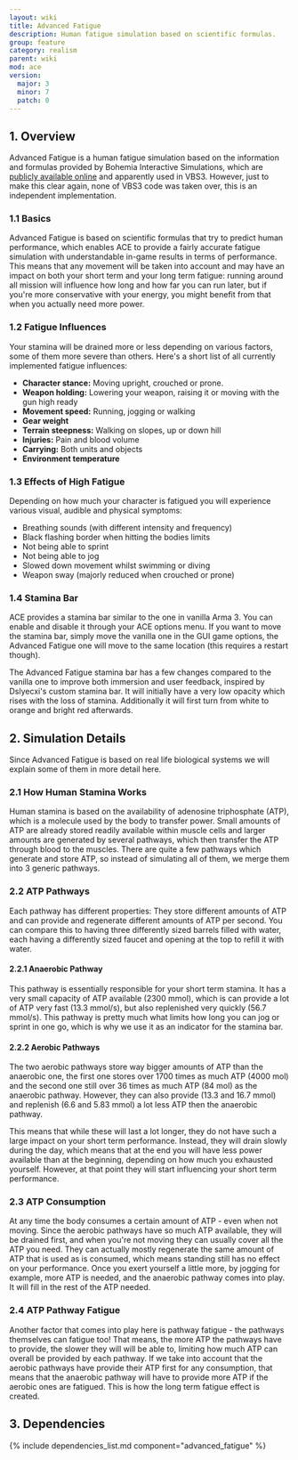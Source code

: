 ```yaml
---
layout: wiki
title: Advanced Fatigue
description: Human fatigue simulation based on scientific formulas.
group: feature
category: realism
parent: wiki
mod: ace
version:
  major: 3
  minor: 7
  patch: 0
---
```


## 1. Overview

Advanced Fatigue is a human fatigue simulation based on the information and formulas provided by Bohemia Interactive Simulations, which are [publicly available online](https://manuals.bisimulations.com/vbs3/3-0/downloads/VBS_AdvFatigueSys.pdf) and apparently used in VBS3. However, just to make this clear again, none of VBS3 code was taken over, this is an independent implementation.


### 1.1 Basics

Advanced Fatigue is based on scientific formulas that try to predict human performance, which enables ACE to provide a fairly accurate fatigue simulation with understandable in-game results in terms of performance. This means that any movement will be taken into account and may have an impact on both your short term and your long term fatigue: running around all mission will influence how long and how far you can run later, but if you're more conservative with your energy, you might benefit from that when you actually need more power.


### 1.2 Fatigue Influences

Your stamina will be drained more or less depending on various factors, some of them more severe than others. Here's a short list of all currently implemented fatigue influences:

- **Character stance:** Moving upright, crouched or prone.
- **Weapon holding:** Lowering your weapon, raising it or moving with the gun high ready
- **Movement speed:** Running, jogging or walking
- **Gear weight**
- **Terrain steepness:** Walking on slopes, up or down hill
- **Injuries:** Pain and blood volume
- **Carrying:** Both units and objects
- **Environment temperature**


### 1.3 Effects of High Fatigue

Depending on how much your character is fatigued you will experience various visual, audible and physical symptoms:

- Breathing sounds (with different intensity and frequency)
- Black flashing border when hitting the bodies limits
- Not being able to sprint
- Not being able to jog
- Slowed down movement whilst swimming or diving
- Weapon sway (majorly reduced when crouched or prone)


### 1.4 Stamina Bar

ACE provides a stamina bar similar to the one in vanilla Arma 3. You can enable and disable it through your ACE options menu. If you want to move the stamina bar, simply move the vanilla one in the GUI game options, the Advanced Fatigue one will move to the same location (this requires a restart though).

The Advanced Fatigue stamina bar has a few changes compared to the vanilla one to improve both immersion and user feedback, inspired by Dslyecxi's custom stamina bar. It will initially have a very low opacity which rises with the loss of stamina. Additionally it will first turn from white to orange and bright red afterwards.



## 2. Simulation Details

Since Advanced Fatigue is based on real life biological systems we will explain some of them in more detail here.


### 2.1 How Human Stamina Works

Human stamina is based on the availability of adenosine triphosphate (ATP), which is a molecule used by the body to transfer power. Small amounts of ATP are already stored readily available within muscle cells and larger amounts are generated by several pathways, which then transfer the ATP through blood to the muscles. There are quite a few pathways which generate and store ATP, so instead of simulating all of them, we merge them into 3 generic pathways.


### 2.2 ATP Pathways

Each pathway has different properties: They store different amounts of ATP and can provide and regenerate different amounts of ATP per second. You can compare this to having three differently sized barrels filled with water, each having a differently sized faucet and opening at the top to refill it with water.


#### 2.2.1 Anaerobic Pathway

This pathway is essentially responsible for your short term stamina. It has a very small capacity of ATP available (2300 mmol), which is can provide a lot of ATP very fast (13.3 mmol/s), but also replenished very quickly (56.7 mmol/s). This pathway is pretty much what limits how long you can jog or sprint in one go, which is why we use it as an indicator for the stamina bar.


#### 2.2.2 Aerobic Pathways

The two aerobic pathways store way bigger amounts of ATP than the anaerobic one, the first one stores over 1700 times as much ATP (4000 mol) and the second one still over 36 times as much ATP (84 mol) as the anaerobic pathway. However, they can also provide (13.3 and 16.7 mmol) and replenish (6.6 and 5.83 mmol) a lot less ATP then the anaerobic pathway.

This means that while these will last a lot longer, they do not have such a large impact on your short term performance. Instead, they will drain slowly during the day, which means that at the end you will have less power available than at the beginning, depending on how much you exhausted yourself. However, at that point they will start influencing your short term performance.


### 2.3 ATP Consumption

At any time the body consumes a certain amount of ATP - even when not moving. Since the aerobic pathways have so much ATP available, they will be drained first, and when you're not moving they can usually cover all the ATP you need. They can actually mostly regenerate the same amount of ATP that is used as is consumed, which means standing still has no effect on your performance. Once you exert yourself a little more, by jogging for example, more ATP is needed, and the anaerobic pathway comes into play. It will fill in the rest of the ATP needed.


### 2.4 ATP Pathway Fatigue

Another factor that comes into play here is pathway fatigue - the pathways themselves can fatigue too! That means, the more ATP the pathways have to provide, the slower they will will be able to, limiting how much ATP can overall be provided by each pathway. If we take into account that the aerobic pathways have provide their ATP first for any consumption, that means that the anaerobic pathway will have to provide more ATP if the aerobic ones are fatigued. This is how the long term fatigue effect is created.



## 3. Dependencies

{% include dependencies_list.md component="advanced_fatigue" %}
